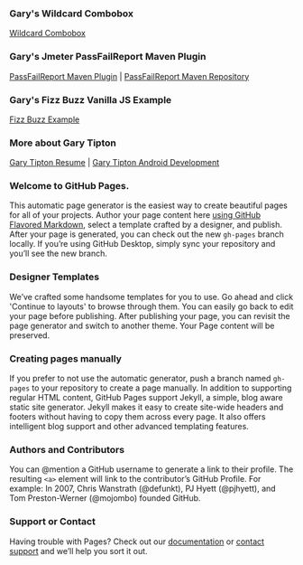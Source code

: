 ### Gary's Wildcard Combobox ###
[Wildcard Combobox](https://gtxtreme21.github.io/Wildcard_Combobox/)

### Gary's Jmeter PassFailReport Maven Plugin ###
[PassFailReport Maven Plugin](https://github.com/gtxtreme21/PassFailReport) | 
[PassFailReport Maven Repository](https://mvnrepository.com/artifact/com.github.gtxtreme21/passfailreport-maven-plugin/1.1)

### Gary's Fizz Buzz Vanilla JS Example ###
[Fizz Buzz Example](https://gtxtreme21.github.io/FizzBuzzJavaScriptExample/)

### More about Gary Tipton ###
[Gary Tipton Resume](http://gary-tipton-resume.blogspot.com/) | 
[Gary Tipton Android Development](https://play.google.com/store/apps/developer?id=Gary+Tipton)

### Welcome to GitHub Pages.
This automatic page generator is the easiest way to create beautiful pages for all of your projects. Author your page content here [using GitHub Flavored Markdown](https://guides.github.com/features/mastering-markdown/), select a template crafted by a designer, and publish. After your page is generated, you can check out the new `gh-pages` branch locally. If you’re using GitHub Desktop, simply sync your repository and you’ll see the new branch.

### Designer Templates
We’ve crafted some handsome templates for you to use. Go ahead and click 'Continue to layouts' to browse through them. You can easily go back to edit your page before publishing. After publishing your page, you can revisit the page generator and switch to another theme. Your Page content will be preserved.

### Creating pages manually
If you prefer to not use the automatic generator, push a branch named `gh-pages` to your repository to create a page manually. In addition to supporting regular HTML content, GitHub Pages support Jekyll, a simple, blog aware static site generator. Jekyll makes it easy to create site-wide headers and footers without having to copy them across every page. It also offers intelligent blog support and other advanced templating features.

### Authors and Contributors
You can @mention a GitHub username to generate a link to their profile. The resulting `<a>` element will link to the contributor’s GitHub Profile. For example: In 2007, Chris Wanstrath (@defunkt), PJ Hyett (@pjhyett), and Tom Preston-Werner (@mojombo) founded GitHub.

### Support or Contact
Having trouble with Pages? Check out our [documentation](https://help.github.com/pages) or [contact support](https://github.com/contact) and we’ll help you sort it out.

